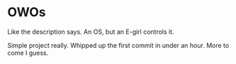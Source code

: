 # OWOs
Like the description says. An OS, but an E-girl controls it.

Simple project really. Whipped up the first commit in under an hour. More to come I guess.
